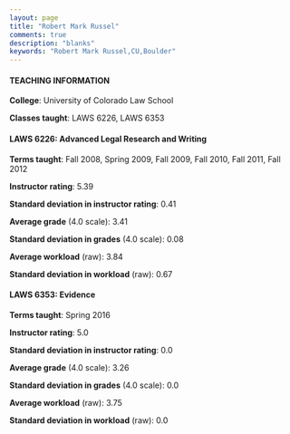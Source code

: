 ```yaml
---
layout: page
title: "Robert Mark Russel" 
comments: true
description: "blanks"
keywords: "Robert Mark Russel,CU,Boulder"
---
```

<head>
<script src="https://ajax.googleapis.com/ajax/libs/jquery/2.1.3/jquery.min.js"></script>
<script src="https://dl.dropboxusercontent.com/s/pc42nxpaw1ea4o9/highcharts.js?dl=0"></script>
<!-- <script src="../assets/js/highcharts.js"></script> -->
<style type="text/css">@font-face {
	font-family: "Bebas Neue";
	src: url(https://www.filehosting.org/file/details/544349/BebasNeue Regular.otf) format("opentype");
	}
	h1.Bebas { 
		font-family: "Bebas Neue", Verdana, Tahoma;
	}
</style>
</head>
	   
#### TEACHING INFORMATION

**College**: University of Colorado Law School

**Classes taught**: LAWS 6226, LAWS 6353

#### LAWS 6226: Advanced Legal Research and Writing

**Terms taught**: Fall 2008, Spring 2009, Fall 2009, Fall 2010, Fall 2011, Fall 2012

**Instructor rating**: 5.39

**Standard deviation in instructor rating**: 0.41

**Average grade** (4.0 scale): 3.41

**Standard deviation in grades** (4.0 scale): 0.08

**Average workload** (raw): 3.84

**Standard deviation in workload** (raw): 0.67

#### LAWS 6353: Evidence

**Terms taught**: Spring 2016

**Instructor rating**: 5.0

**Standard deviation in instructor rating**: 0.0

**Average grade** (4.0 scale): 3.26

**Standard deviation in grades** (4.0 scale): 0.0

**Average workload** (raw): 3.75

**Standard deviation in workload** (raw): 0.0

